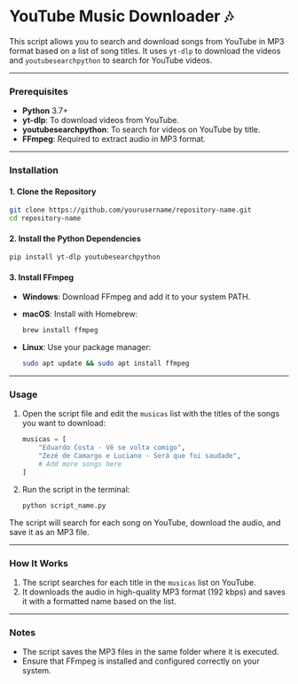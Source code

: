 # YouTube Music Downloader 🎶

This script allows you to search and download songs from YouTube in MP3 format based on a list of song titles. It uses `yt-dlp` to download the videos and `youtubesearchpython` to search for YouTube videos.

---

### Prerequisites

- **Python** 3.7+
- **yt-dlp**: To download videos from YouTube.
- **youtubesearchpython**: To search for videos on YouTube by title.
- **FFmpeg**: Required to extract audio in MP3 format.

---

### Installation

#### 1. Clone the Repository

```bash
git clone https://github.com/yourusername/repository-name.git
cd repository-name
```

#### 2. Install the Python Dependencies

```bash
pip install yt-dlp youtubesearchpython
```

#### 3. Install FFmpeg

- **Windows**: Download FFmpeg and add it to your system PATH.
- **macOS**: Install with Homebrew:
  
  ```bash
  brew install ffmpeg
  ```

- **Linux**: Use your package manager:

  ```bash
  sudo apt update && sudo apt install ffmpeg
  ```

---

### Usage

1. Open the script file and edit the `musicas` list with the titles of the songs you want to download:

    ```python
    musicas = [
        "Eduardo Costa - Vê se volta comigo",
        "Zezé de Camargo e Luciano - Será que foi saudade",
        # Add more songs here
    ]
    ```

2. Run the script in the terminal:

    ```bash
    python script_name.py
    ```

The script will search for each song on YouTube, download the audio, and save it as an MP3 file.

---

### How It Works

1. The script searches for each title in the `musicas` list on YouTube.
2. It downloads the audio in high-quality MP3 format (192 kbps) and saves it with a formatted name based on the list.

---

### Notes

- The script saves the MP3 files in the same folder where it is executed.
- Ensure that FFmpeg is installed and configured correctly on your system.
